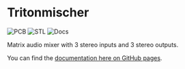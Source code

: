 # Tritonmischer

![PCB](https://github.com/kauzerei/tritonmischer/actions/workflows/kicad.yml/badge.svg)
![STL](https://github.com/kauzerei/tritonmischer/actions/workflows/scad.yml/badge.svg)
![Docs](https://github.com/kauzerei/tritonmischer/actions/workflows/docs.yml/badge.svg)

Matrix audio mixer with 3 stereo inputs and 3 stereo outputs.

You can find the [documentation here on GitHub pages](https://kauzerei.github.io/tritonmischer/).
